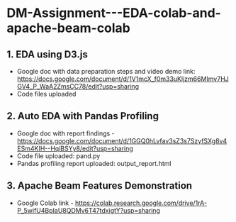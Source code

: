 # DM-Assignment---EDA-colab-and-apache-beam-colab

## 1. EDA using D3.js
- Google doc with data preparation steps and video demo link: https://docs.google.com/document/d/1V1mcX_f0m33uKljzm66MImv7HJGV4_P_WaA2ZmsCC78/edit?usp=sharing
- Code files uploaded

## 2. Auto EDA with Pandas Profiling
- Google doc with report findings - https://docs.google.com/document/d/1GGQ0hLvfav3sZ3s7SzyfSXg8v4ESm4KIH--HqiBSYy8/edit?usp=sharing
- Code file uploaded: pand.py
- Pandas profiling report uploaded: output_report.html

## 3. Apache Beam Features Demonstration
- Google Colab link - https://colab.research.google.com/drive/1rA-P_5wifU4BpIaU8QDMv6T47tdxigtY?usp=sharing

 
